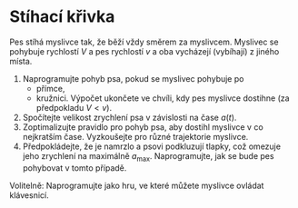 # Stíhací křivka

Pes stíhá myslivce tak, že běží vždy směrem za myslivcem. Myslivec se pohybuje rychlostí $V$ a pes rychlostí $v$ a oba vycházejí (vybíhají) z jiného místa.

1. Naprogramujte pohyb psa, pokud se myslivec pohybuje po
    - přímce,
    - kružnici.
Výpočet ukončete ve chvíli, kdy pes myslivce dostihne (za předpokladu $V < v$).
1. Spočítejte velikost zrychlení psa v závislosti na čase $a(t)$.
1. Zoptimalizujte pravidlo pro pohyb psa, aby dostihl myslivce v co nejkratším čase. Vyzkoušejte pro různé trajektorie myslivce.
1. Předpokládejte, že je namrzlo a psovi podkluzují tlapky, což omezuje jeho zrychlení na maximálně $a_{\text{max}}$. Naprogramujte, jak se bude pes pohybovat v tomto případě.
 
Volitelně:
Naprogramujte jako hru, ve které můžete myslivce ovládat klávesnicí.